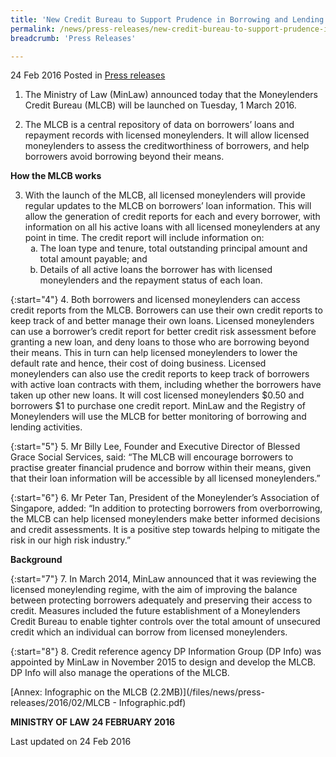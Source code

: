 ```yaml
---
title: 'New Credit Bureau to Support Prudence in Borrowing and Lending'
permalink: /news/press-releases/new-credit-bureau-to-support-prudence-in-borrowing-and-lending/
breadcrumb: 'Press Releases'

---
```



24 Feb 2016 Posted in [Press releases](/news/press-releases)

1. The Ministry of Law (MinLaw)  announced today that the Moneylenders Credit Bureau (MLCB) will be launched on Tuesday, 1 March 2016.

2. The MLCB is a central repository of data on borrowers’ loans and repayment records with licensed moneylenders. It will allow licensed moneylenders to assess the creditworthiness of borrowers, and help borrowers avoid  borrowing beyond their means.


**How the MLCB works**

<ol start="3">
<li> With the launch of the MLCB, all licensed moneylenders will provide regular updates to the MLCB on borrowers’ loan information. This will allow the generation of credit reports for each and every borrower, with information on all his active loans with all licensed moneylenders at any point in time. The credit report will include information on:
<ol style="list-style-type: lower-alpha;">
<li>The loan type and tenure, total outstanding principal amount and total amount payable; and</li>
<li>Details of all active loans the borrower has with licensed moneylenders and the repayment status of each loan.</li>

</ol>


</li>


</ol>


{:start="4"}
4. Both borrowers and licensed moneylenders can access credit reports from the MLCB. Borrowers can use their own credit reports to keep track of and better manage their own loans. Licensed moneylenders can use a borrower’s credit report for better credit risk assessment before granting a new loan, and deny loans to those who are borrowing beyond their means. This in turn can help licensed moneylenders to lower the default rate and hence, their cost of doing business. Licensed moneylenders can also use the credit reports to keep track of borrowers with active loan contracts with them, including whether the borrowers have taken up other new loans. It will cost licensed moneylenders $0.50 and borrowers $1 to purchase one credit report. MinLaw and the Registry of Moneylenders will use the MLCB for better monitoring of borrowing and lending activities.

{:start="5"}
5. Mr Billy Lee, Founder and Executive Director of Blessed Grace Social Services, said: “The MLCB will encourage borrowers to practise greater financial prudence and borrow within their means, given that their loan information will be accessible by all licensed moneylenders.”

{:start="6"}
6. Mr Peter Tan, President of the Moneylender’s Association of Singapore, added: “In addition to protecting borrowers from overborrowing, the MLCB can help licensed moneylenders make better informed decisions and credit assessments. It is a positive step towards helping to mitigate the risk in our high risk industry.”

**Background**

{:start="7"}
7. In March 2014, MinLaw announced that it was reviewing the licensed moneylending regime, with the aim of improving the balance between protecting borrowers adequately and preserving their access to credit. Measures included the future establishment of a Moneylenders Credit Bureau to enable tighter controls over the total amount of unsecured credit which an individual can borrow from licensed moneylenders.

{:start="8"}
8. Credit reference agency DP Information Group (DP Info) was appointed by MinLaw in November 2015 to design and develop the MLCB. DP Info will also manage the operations of the MLCB.

[Annex: Infographic on the MLCB (2.2MB)](/files/news/press-releases/2016/02/MLCB - Infographic.pdf)

**MINISTRY OF LAW**
**24 FEBRUARY 2016**

<p class="right-side-updated">Last updated on 24 Feb 2016
</p>

